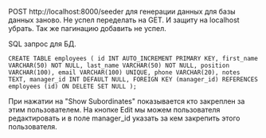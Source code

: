 POST http://localhost:8000/seeder для генерации данных для базы данных заново. Не успел переделать на GET. И защиту
на localhost убрать.
Так же пагинацию добавить не успел.

SQL запрос для БД.

``
CREATE TABLE employees (
                           id INT AUTO_INCREMENT PRIMARY KEY,
                           first_name VARCHAR(50) NOT NULL,
                           last_name VARCHAR(50) NOT NULL,
                           position VARCHAR(100),
                           email VARCHAR(100) UNIQUE,
                           phone VARCHAR(20),
                           notes TEXT,
                           manager_id INT DEFAULT NULL,
                           FOREIGN KEY (manager_id) REFERENCES employees (id) ON DELETE SET NULL
);
``


При нажатии на "Show Subordinates" показывается кто закреплен за этим пользователем.
На кнопке Edit мы можем пользователя редактировать и в поле manager_id указать за кем закрепить этого пользователя.
